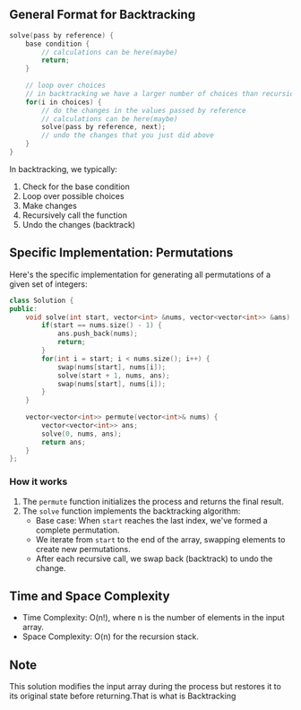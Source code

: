 ## General Format for Backtracking

```cpp
solve(pass by reference) {
    base condition {
        // calculations can be here(maybe)
        return;
    }
    
    // loop over choices
    // in backtracking we have a larger number of choices than recursion
    for(i in choices) {
        // do the changes in the values passed by reference
        // calculations can be here(maybe)
        solve(pass by reference, next);
        // undo the changes that you just did above
    }
}
```

In backtracking, we typically:
1. Check for the base condition
2. Loop over possible choices
3. Make changes
4. Recursively call the function
5. Undo the changes (backtrack)

## Specific Implementation: Permutations

Here's the specific implementation for generating all permutations of a given set of integers:

```cpp
class Solution {
public:
    void solve(int start, vector<int> &nums, vector<vector<int>> &ans) {
        if(start == nums.size() - 1) {
            ans.push_back(nums);
            return;
        }
        for(int i = start; i < nums.size(); i++) {
            swap(nums[start], nums[i]);
            solve(start + 1, nums, ans);
            swap(nums[start], nums[i]);
        }
    }
    
    vector<vector<int>> permute(vector<int>& nums) {
        vector<vector<int>> ans;
        solve(0, nums, ans);
        return ans;
    }
};
```

### How it works

1. The `permute` function initializes the process and returns the final result.
2. The `solve` function implements the backtracking algorithm:
   - Base case: When `start` reaches the last index, we've formed a complete permutation.
   - We iterate from `start` to the end of the array, swapping elements to create new permutations.
   - After each recursive call, we swap back (backtrack) to undo the change.


## Time and Space Complexity

- Time Complexity: O(n!), where n is the number of elements in the input array.
- Space Complexity: O(n) for the recursion stack.

## Note

This solution modifies the input array during the process but restores it to its original state before returning.That is what is Backtracking
```
